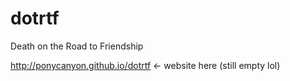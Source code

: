 dotrtf
======

Death on the Road to Friendship


http://ponycanyon.github.io/dotrtf <- website here (still empty lol)
